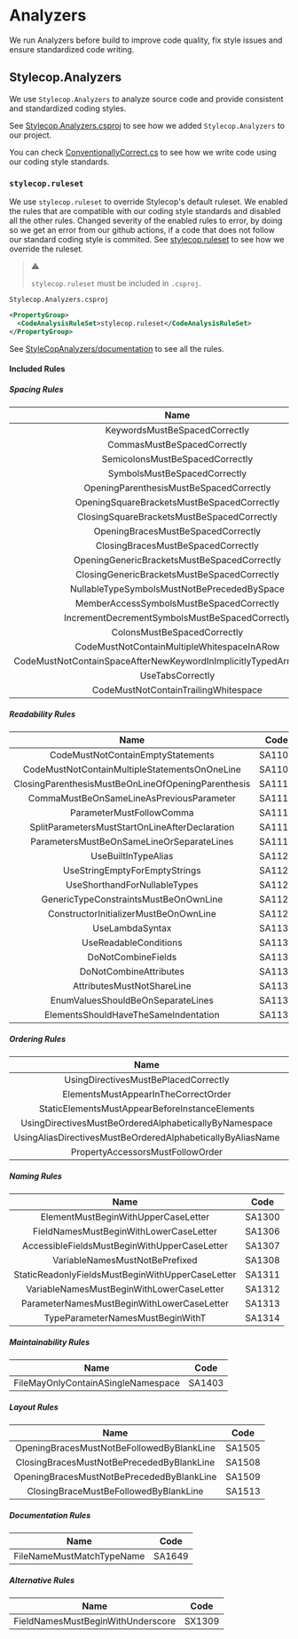 # Analyzers

We run Analyzers before build to improve code quality, fix style issues and
ensure standardized code writing.

## Stylecop.Analyzers

We use `Stylecop.Analyzers` to analyze source code and provide consistent and
standardized coding styles.

See [Stylecop.Analyzers.csproj](/analyzers/Stylecop.Analyzers/Stylecop.Analyzers.csproj)
to see how we added `Stylecop.Analyzers` to our project.

You can check
[ConventionallyCorrect.cs](/analyzers/Stylecop.Analyzers/ConventionallyCorrect.cs)
to see how we write code using our coding style standards.

### `stylecop.ruleset`

We use `stylecop.ruleset` to override Stylecop's default ruleset. We enabled
the rules that are compatible with our coding style standards and disabled
all the other rules. Changed severity of the enabled rules to error, by doing so
we get an error from our github actions, if a code that does not follow our
standard coding style is commited. See
[stylecop.ruleset](/analyzers/Stylecop.Analyzers/stylecop.ruleset) to see how
we override the ruleset.

> :warning:
>
> `stylecop.ruleset` must be included in `.csproj`.

`Stylecop.Analyzers.csproj`
```xml
<PropertyGroup>
  <CodeAnalysisRuleSet>stylecop.ruleset</CodeAnalysisRuleSet>
</PropertyGroup>
```

See [StyleCopAnalyzers/documentation](https://github.com/DotNetAnalyzers/StyleCopAnalyzers/tree/master/documentation)
to see all the rules.

#### Included Rules

##### Spacing Rules

| Name | Code |
| :---: | :---: |
| KeywordsMustBeSpacedCorrectly | SA1000 |
| CommasMustBeSpacedCorrectly | SA1001 |
| SemicolonsMustBeSpacedCorrectly | SA1002 |
| SymbolsMustBeSpacedCorrectly | SA1003 |
| OpeningParenthesisMustBeSpacedCorrectly | SA1008 |
| OpeningSquareBracketsMustBeSpacedCorrectly | SA1010 |
| ClosingSquareBracketsMustBeSpacedCorrectly | SA1011 |
| OpeningBracesMustBeSpacedCorrectly | SA1012 |
| ClosingBracesMustBeSpacedCorrectly | SA1013 |
| OpeningGenericBracketsMustBeSpacedCorrectly | SA1014 |
| ClosingGenericBracketsMustBeSpacedCorrectly | SA1015 |
| NullableTypeSymbolsMustNotBePrecededBySpace | SA1018 |
| MemberAccessSymbolsMustBeSpacedCorrectly | SA1019 |
| IncrementDecrementSymbolsMustBeSpacedCorrectly | SA1020 |
| ColonsMustBeSpacedCorrectly | SA1024 |
| CodeMustNotContainMultipleWhitespaceInARow | SA1025 |
| CodeMustNotContainSpaceAfterNewKeywordInImplicitlyTypedArrayAllocation | SA1026 |
| UseTabsCorrectly | SA1027 |
| CodeMustNotContainTrailingWhitespace | SA1028 |

##### Readability Rules

| Name | Code |
| :---: | :---: |
| CodeMustNotContainEmptyStatements | SA1106 |
| CodeMustNotContainMultipleStatementsOnOneLine | SA1107 |
| ClosingParenthesisMustBeOnLineOfOpeningParenthesis | SA1112 |
| CommaMustBeOnSameLineAsPreviousParameter | SA1113 |
| ParameterMustFollowComma | SA1115 |
| SplitParametersMustStartOnLineAfterDeclaration | SA1116 |
| ParametersMustBeOnSameLineOrSeparateLines | SA1117 |
| UseBuiltInTypeAlias | SA1121 |
| UseStringEmptyForEmptyStrings | SA1122 |
| UseShorthandForNullableTypes | SA1125 |
| GenericTypeConstraintsMustBeOnOwnLine | SA1127 |
| ConstructorInitializerMustBeOnOwnLine | SA1128 |
| UseLambdaSyntax | SA1130 |
| UseReadableConditions | SA1131 |
| DoNotCombineFields | SA1132 |
| DoNotCombineAttributes | SA1133 |
| AttributesMustNotShareLine | SA1134 |
| EnumValuesShouldBeOnSeparateLines | SA1136 |
| ElementsShouldHaveTheSameIndentation | SA1137 |

##### Ordering Rules

| Name | Code |
| :---: | :---: |
| UsingDirectivesMustBePlacedCorrectly | SA1200 |
| ElementsMustAppearInTheCorrectOrder | SA1201 |
| StaticElementsMustAppearBeforeInstanceElements | SA1204 |
| UsingDirectivesMustBeOrderedAlphabeticallyByNamespace | SA1210 |
| UsingAliasDirectivesMustBeOrderedAlphabeticallyByAliasName | SA1211 |
| PropertyAccessorsMustFollowOrder | SA1212  |

##### Naming Rules

| Name | Code |
| :---: | :---: |
| ElementMustBeginWithUpperCaseLetter | SA1300 |
| FieldNamesMustBeginWithLowerCaseLetter | SA1306 |
| AccessibleFieldsMustBeginWithUpperCaseLetter | SA1307 |
| VariableNamesMustNotBePrefixed | SA1308 |
| StaticReadonlyFieldsMustBeginWithUpperCaseLetter | SA1311 |
| VariableNamesMustBeginWithLowerCaseLetter | SA1312 |
| ParameterNamesMustBeginWithLowerCaseLetter | SA1313 |
| TypeParameterNamesMustBeginWithT | SA1314 |

##### Maintainability Rules

| Name | Code |
| :---: | :---: |
| FileMayOnlyContainASingleNamespace | SA1403 |

##### Layout Rules

| Name | Code |
| :---: | :---: |
| OpeningBracesMustNotBeFollowedByBlankLine | SA1505 |
| ClosingBracesMustNotBePrecededByBlankLine | SA1508 |
| OpeningBracesMustNotBePrecededByBlankLine | SA1509 |
| ClosingBraceMustBeFollowedByBlankLine | SA1513 |

##### Documentation Rules

| Name | Code |
| :---: | :---: |
| FileNameMustMatchTypeName | SA1649 |

##### Alternative Rules

| Name | Code |
| :---: | :---: |
| FieldNamesMustBeginWithUnderscore | SX1309 |
